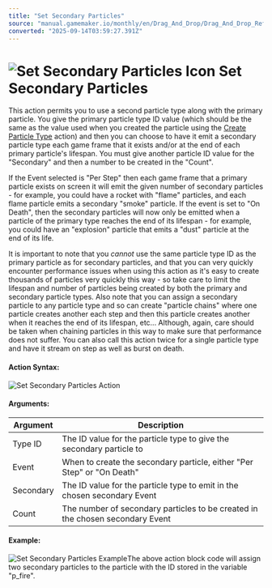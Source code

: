 ```yaml
---
title: "Set Secondary Particles"
source: "manual.gamemaker.io/monthly/en/Drag_And_Drop/Drag_And_Drop_Reference/Particles/Set_Secondary_Particles.htm"
converted: "2025-09-14T03:59:27.391Z"
---
```


# ![Set Secondary Particles Icon](../../../assets/Images/Scripting_Reference/Drag_And_Drop/Reference/Particles/i_Particles_Set_Secondary_Particles.png) Set Secondary Particles

This action permits you to use a second particle type along with the primary particle. You give the primary particle type ID value (which should be the same as the value used when you created the particle using the [Create Particle Type](Create_Particle_Type.md) action) and then you can choose to have it emit a secondary particle type each game frame that it exists and/or at the end of each primary particle's lifespan. You must give another particle ID value for the "Secondary" and then a number to be created in the "Count".

If the Event selected is "Per Step" then each game frame that a primary particle exists on screen it will emit the given number of secondary particles - for example, you could have a rocket with "flame" particles, and each flame particle emits a secondary "smoke" particle. If the event is set to "On Death", then the secondary particles will now only be emitted when a particle of the primary type reaches the end of its lifespan - for example, you could have an "explosion" particle that emits a "dust" particle at the end of its life.

It is important to note that you _cannot_ use the same particle type ID as the primary particle as for secondary particles, and that you can very quickly encounter performance issues when using this action as it's easy to create thousands of particles very quickly this way - so take care to limit the lifespan and number of particles being created by both the primary and secondary particle types. Also note that you can assign a secondary particle to any particle type and so can create "particle chains" where one particle creates another each step and then this particle creates another when it reaches the end of its lifespan, etc... Although, again, care should be taken when chaining particles in this way to make sure that performance does not suffer. You can also call this action twice for a single particle type and have it stream on step as well as burst on death.

#### Action Syntax:

![Set Secondary Particles Action](../../../assets/Images/Scripting_Reference/Drag_And_Drop/Reference/Particles/a_Particles_Set_Secondary_Particles.png)

#### Arguments:

| Argument | Description |
| --- | --- |
| Type ID | The ID value for the particle type to give the secondary particle to |
| Event | When to create the secondary particle, either "Per Step" or "On Death" |
| Secondary | The ID value for the particle type to emit in the chosen secondary Event |
| Count | The number of secondary particles to be created in the chosen secondary Event |

#### Example:

![Set Secondary Particles Example](../../../assets/Images/Scripting_Reference/Drag_And_Drop/Reference/Particles/e_Particles_Set_Secondary_Particles.png)The above action block code will assign two secondary particles to the particle with the ID stored in the variable "p\_fire".